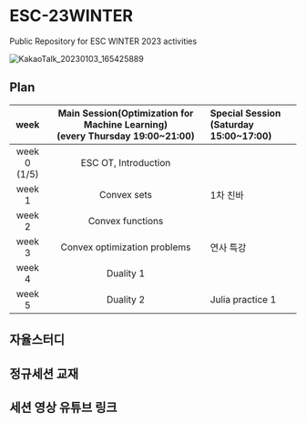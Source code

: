 # ESC-23WINTER
Public Repository for ESC WINTER 2023 activities

![KakaoTalk_20230103_165425889](https://user-images.githubusercontent.com/56993675/210739941-2714df30-92ed-4cfc-a76f-2f075ccacf47.jpg)

## Plan

|week|Main Session(Optimization for Machine Learning)<br>(every Thursday 19:00~21:00)| Special Session<br>(Saturday 15:00~17:00)|
|:--:|:--------------------------:|:------------------------|
|week 0<br>(1/5)|ESC OT, Introduction| |
|week 1<br> | Convex sets <br/>| 1차 친바 |
|week 2<br> | Convex functions <br/>| |
|week 3<br> | Convex optimization problems <br/>| 연사 특강 |
|week 4<br> | Duality 1 <br/>| |
|week 5<br> | Duality 2 <br/>| Julia practice 1 |

## 자율스터디


## 정규세션 교재


## 세션 영상 유튜브 링크

